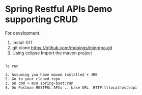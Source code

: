 # Spring Restful APIs Demo supporting CRUD

For development.
1. Install GIT 
2.  git clone https://github.com/mobings/minrepo.git
3.  Using eclipse Import the maven project
```

To run

1. Assuming you have maven installed + JRE
2. Go to your cloned repo
3. on cmd > mvn spring-boot:run
4. Do Postman RESTFUL APIs .. base URL  HTTP:\\localhost\api